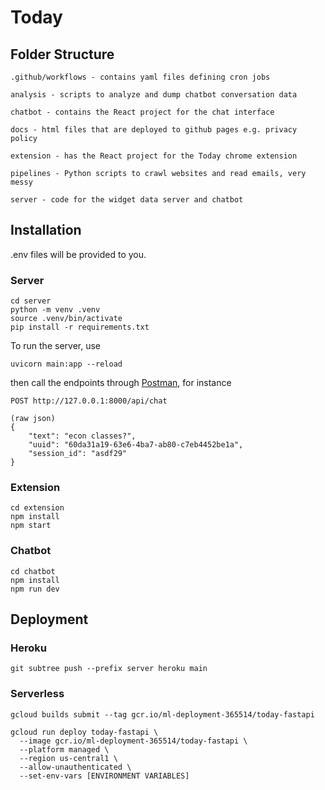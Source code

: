 # Today

## Folder Structure
```
.github/workflows - contains yaml files defining cron jobs

analysis - scripts to analyze and dump chatbot conversation data

chatbot - contains the React project for the chat interface

docs - html files that are deployed to github pages e.g. privacy policy

extension - has the React project for the Today chrome extension

pipelines - Python scripts to crawl websites and read emails, very messy

server - code for the widget data server and chatbot
```

## Installation

.env files will be provided to you.

### Server
```
cd server
python -m venv .venv
source .venv/bin/activate
pip install -r requirements.txt
```

To run the server, use
```
uvicorn main:app --reload
```
then call the endpoints through [Postman](https://www.postman.com/), for instance
```
POST http://127.0.0.1:8000/api/chat

(raw json)
{
    "text": "econ classes?",
    "uuid": "60da31a19-63e6-4ba7-ab80-c7eb4452be1a",
    "session_id": "asdf29"
}
```


### Extension
```
cd extension
npm install
npm start
```

### Chatbot
```
cd chatbot
npm install
npm run dev
```

## Deployment

### Heroku
```
git subtree push --prefix server heroku main
```

### Serverless
```
gcloud builds submit --tag gcr.io/ml-deployment-365514/today-fastapi

gcloud run deploy today-fastapi \
  --image gcr.io/ml-deployment-365514/today-fastapi \
  --platform managed \
  --region us-central1 \
  --allow-unauthenticated \
  --set-env-vars [ENVIRONMENT VARIABLES]
```

